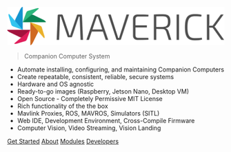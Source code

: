 ![alt text](media/logos/maverick-logo-dark.svg)  
> Companion Computer System

- Automate installing, configuring, and maintaining Companion Computers
- Create repeatable, consistent, reliable, secure systems
- Hardware and OS agnostic
- Ready-to-go images (Raspberry, Jetson Nano, Desktop VM)
- Open Source - Completely Permissive MIT License
- Rich functionality of the the box
- Mavlink Proxies, ROS, MAVROS, Simulators (SITL)
- Web IDE, Development Environment, Cross-Compile Firmware
- Computer Vision, Video Streaming, Vision Landing

[Get Started](/#installation)
[About](/about)
[Modules](/modules/intro)
[Developers](/dev)